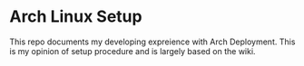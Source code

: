 # Arch Linux Setup

This repo documents my developing expreience with Arch Deployment. This is my opinion of setup procedure and is largely based on the wiki.
